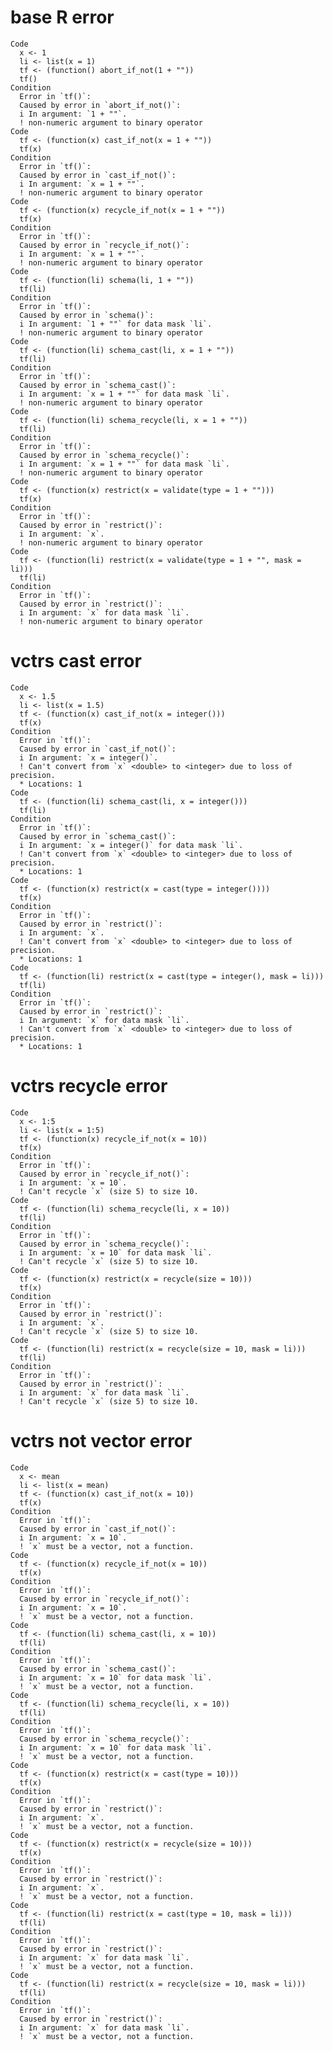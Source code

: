 # base R error

    Code
      x <- 1
      li <- list(x = 1)
      tf <- (function() abort_if_not(1 + ""))
      tf()
    Condition
      Error in `tf()`:
      Caused by error in `abort_if_not()`:
      i In argument: `1 + ""`.
      ! non-numeric argument to binary operator
    Code
      tf <- (function(x) cast_if_not(x = 1 + ""))
      tf(x)
    Condition
      Error in `tf()`:
      Caused by error in `cast_if_not()`:
      i In argument: `x = 1 + ""`.
      ! non-numeric argument to binary operator
    Code
      tf <- (function(x) recycle_if_not(x = 1 + ""))
      tf(x)
    Condition
      Error in `tf()`:
      Caused by error in `recycle_if_not()`:
      i In argument: `x = 1 + ""`.
      ! non-numeric argument to binary operator
    Code
      tf <- (function(li) schema(li, 1 + ""))
      tf(li)
    Condition
      Error in `tf()`:
      Caused by error in `schema()`:
      i In argument: `1 + ""` for data mask `li`.
      ! non-numeric argument to binary operator
    Code
      tf <- (function(li) schema_cast(li, x = 1 + ""))
      tf(li)
    Condition
      Error in `tf()`:
      Caused by error in `schema_cast()`:
      i In argument: `x = 1 + ""` for data mask `li`.
      ! non-numeric argument to binary operator
    Code
      tf <- (function(li) schema_recycle(li, x = 1 + ""))
      tf(li)
    Condition
      Error in `tf()`:
      Caused by error in `schema_recycle()`:
      i In argument: `x = 1 + ""` for data mask `li`.
      ! non-numeric argument to binary operator
    Code
      tf <- (function(x) restrict(x = validate(type = 1 + "")))
      tf(x)
    Condition
      Error in `tf()`:
      Caused by error in `restrict()`:
      i In argument: `x`.
      ! non-numeric argument to binary operator
    Code
      tf <- (function(li) restrict(x = validate(type = 1 + "", mask = li)))
      tf(li)
    Condition
      Error in `tf()`:
      Caused by error in `restrict()`:
      i In argument: `x` for data mask `li`.
      ! non-numeric argument to binary operator

# vctrs cast error

    Code
      x <- 1.5
      li <- list(x = 1.5)
      tf <- (function(x) cast_if_not(x = integer()))
      tf(x)
    Condition
      Error in `tf()`:
      Caused by error in `cast_if_not()`:
      i In argument: `x = integer()`.
      ! Can't convert from `x` <double> to <integer> due to loss of precision.
      * Locations: 1
    Code
      tf <- (function(li) schema_cast(li, x = integer()))
      tf(li)
    Condition
      Error in `tf()`:
      Caused by error in `schema_cast()`:
      i In argument: `x = integer()` for data mask `li`.
      ! Can't convert from `x` <double> to <integer> due to loss of precision.
      * Locations: 1
    Code
      tf <- (function(x) restrict(x = cast(type = integer())))
      tf(x)
    Condition
      Error in `tf()`:
      Caused by error in `restrict()`:
      i In argument: `x`.
      ! Can't convert from `x` <double> to <integer> due to loss of precision.
      * Locations: 1
    Code
      tf <- (function(li) restrict(x = cast(type = integer(), mask = li)))
      tf(li)
    Condition
      Error in `tf()`:
      Caused by error in `restrict()`:
      i In argument: `x` for data mask `li`.
      ! Can't convert from `x` <double> to <integer> due to loss of precision.
      * Locations: 1

# vctrs recycle error

    Code
      x <- 1:5
      li <- list(x = 1:5)
      tf <- (function(x) recycle_if_not(x = 10))
      tf(x)
    Condition
      Error in `tf()`:
      Caused by error in `recycle_if_not()`:
      i In argument: `x = 10`.
      ! Can't recycle `x` (size 5) to size 10.
    Code
      tf <- (function(li) schema_recycle(li, x = 10))
      tf(li)
    Condition
      Error in `tf()`:
      Caused by error in `schema_recycle()`:
      i In argument: `x = 10` for data mask `li`.
      ! Can't recycle `x` (size 5) to size 10.
    Code
      tf <- (function(x) restrict(x = recycle(size = 10)))
      tf(x)
    Condition
      Error in `tf()`:
      Caused by error in `restrict()`:
      i In argument: `x`.
      ! Can't recycle `x` (size 5) to size 10.
    Code
      tf <- (function(li) restrict(x = recycle(size = 10, mask = li)))
      tf(li)
    Condition
      Error in `tf()`:
      Caused by error in `restrict()`:
      i In argument: `x` for data mask `li`.
      ! Can't recycle `x` (size 5) to size 10.

# vctrs not vector error

    Code
      x <- mean
      li <- list(x = mean)
      tf <- (function(x) cast_if_not(x = 10))
      tf(x)
    Condition
      Error in `tf()`:
      Caused by error in `cast_if_not()`:
      i In argument: `x = 10`.
      ! `x` must be a vector, not a function.
    Code
      tf <- (function(x) recycle_if_not(x = 10))
      tf(x)
    Condition
      Error in `tf()`:
      Caused by error in `recycle_if_not()`:
      i In argument: `x = 10`.
      ! `x` must be a vector, not a function.
    Code
      tf <- (function(li) schema_cast(li, x = 10))
      tf(li)
    Condition
      Error in `tf()`:
      Caused by error in `schema_cast()`:
      i In argument: `x = 10` for data mask `li`.
      ! `x` must be a vector, not a function.
    Code
      tf <- (function(li) schema_recycle(li, x = 10))
      tf(li)
    Condition
      Error in `tf()`:
      Caused by error in `schema_recycle()`:
      i In argument: `x = 10` for data mask `li`.
      ! `x` must be a vector, not a function.
    Code
      tf <- (function(x) restrict(x = cast(type = 10)))
      tf(x)
    Condition
      Error in `tf()`:
      Caused by error in `restrict()`:
      i In argument: `x`.
      ! `x` must be a vector, not a function.
    Code
      tf <- (function(x) restrict(x = recycle(size = 10)))
      tf(x)
    Condition
      Error in `tf()`:
      Caused by error in `restrict()`:
      i In argument: `x`.
      ! `x` must be a vector, not a function.
    Code
      tf <- (function(li) restrict(x = cast(type = 10, mask = li)))
      tf(li)
    Condition
      Error in `tf()`:
      Caused by error in `restrict()`:
      i In argument: `x` for data mask `li`.
      ! `x` must be a vector, not a function.
    Code
      tf <- (function(li) restrict(x = recycle(size = 10, mask = li)))
      tf(li)
    Condition
      Error in `tf()`:
      Caused by error in `restrict()`:
      i In argument: `x` for data mask `li`.
      ! `x` must be a vector, not a function.

